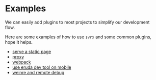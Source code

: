 # Examples

We can easily add plugins to most projects to simplify our development flow.   

Here are some examples of how to use `svrx` and some common plugins, hope it helps.

- [serve a static page](https://github.com/x-orpheus/svrx/blob/master/examples/serve-static-page)
- [proxy](https://github.com/x-orpheus/svrx/blob/master/examples/proxy)
- [webpack](https://github.com/x-orpheus/svrx-plugin-webpack/tree/master/example)
- [use eruda dev tool on mobile](https://github.com/x-orpheus/svrx/tree/master/examples/eruda)
- [weinre and remote debug](https://github.com/x-orpheus/svrx/blob/master/examples/weinre)
